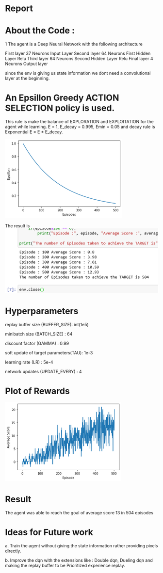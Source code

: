 # Report

# About the Code :

1 The agent is a Deep Neural Network with the following architecture

First layer	37 Neurons 	Input Layer
Second layer	64 Neurons	First Hidden Layer	Relu
Third layer 	64 Neurons 	Second Hidden Layer	Relu
Final layer	4 Neurons	Output layer

since the env is giving us state information we dont need a convolutional layer at the beginning.

# An Epsillon Greedy ACTION SELECTION policy is used.
This rule is make the balance of EXPLORATION and EXPLOITATION for the agent while learning.
E = 1, E_decay = 0.995, Emin = 0.05 and decay rule is Exponential	E = E * E_decay.

![](EpsillonOverEpisodes.png)

The result is
![](scores.png)

# Hyperparameters

replay buffer size (BUFFER_SIZE): 	int(1e5)

minibatch size (BATCH_SIZE) : 		64 

discount factor (GAMMA) : 		0.99 		

soft update of target parameters(TAU): 	1e-3 	

learning rate (LR) : 			5e-4 

network updates (UPDATE_EVERY) : 	4 	


# Plot of Rewards

![](Plot1.png)

# Result

The agent was able to reach the goal of average score 13 in 504 episodes

# Ideas for Future work 

a. Train the agent without giving the state information rather providing pixels directly.

b. Improve the dqn with the extensions like :
    Double dqn, 
    Dueling dqn and 
    making the replay buffer to be Prioritized experience replay.
